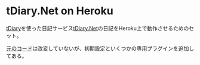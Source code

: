 # tDiary.Net on Heroku

[tDiary](http://www.tdiary.org)を使った日記サービス[tDiary.Net](http://www.tdiary.net)の日記をHeroku上で動作させるためのセット。

[元のコード](https://github.com/tdiary/tdiary-core)は改変していないが、初期設定といくつかの専用プラグインを追加してある。
